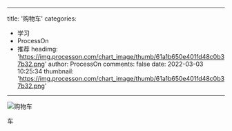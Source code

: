 
---
title: '购物车'
categories: 
 - 学习
 - ProcessOn
 - 推荐
headimg: 'https://img.processon.com/chart_image/thumb/61a1b650e401fd48c0b37b32.png'
author: ProcessOn
comments: false
date: 2022-03-03 10:25:34
thumbnail: 'https://img.processon.com/chart_image/thumb/61a1b650e401fd48c0b37b32.png'
---

<div>   
<img class="thumb" alt="购物车" src="https://img.processon.com/chart_image/thumb/61a1b650e401fd48c0b37b32.png" referrerpolicy="no-referrer">
<p>车</p>  
</div>
            